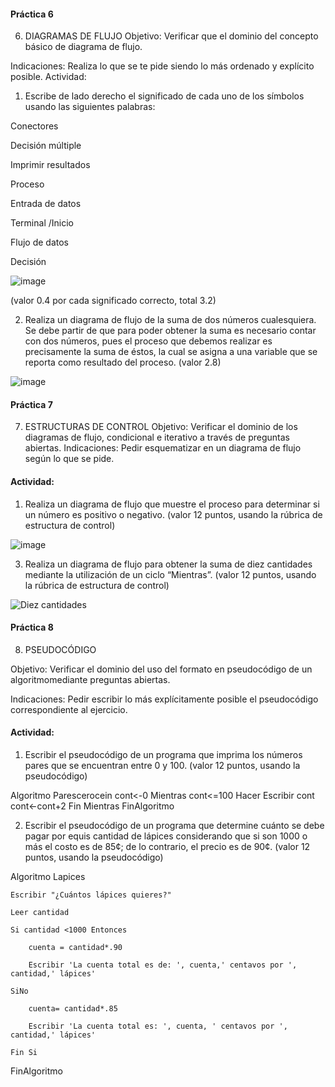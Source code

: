 #### Práctica 6
6. DIAGRAMAS DE FLUJO
Objetivo: Verificar que el dominio del concepto básico de diagrama de flujo.

Indicaciones: Realiza lo que se te pide siendo lo más ordenado y explícito posible.
Actividad:

  1. Escribe de lado derecho el significado de cada uno de los símbolos usando las
  siguientes palabras: 
  
  Conectores
  
  Decisión múltiple
  
  Imprimir resultados
  
  Proceso
  
  Entrada de datos
  
  Terminal /Inicio
  
  Flujo de datos
  
  Decisión
  
![image](https://user-images.githubusercontent.com/101203503/160164534-404bde24-0a09-41ec-a16c-8a022e6c6723.png)



  
  (valor 0.4 por cada significado correcto, total 3.2)
  
   2. Realiza un diagrama de flujo de la suma de dos números cualesquiera. Se debe partir de que para poder obtener la suma es necesario contar con dos números, pues el
    proceso que debemos realizar es precisamente la suma de éstos, la cual se asigna a una variable que se reporta como resultado del proceso. (valor 2.8)
    
  ![image](https://user-images.githubusercontent.com/101203503/160165996-0598a8cb-2e97-4b0a-844a-993fb423839f.png)

    
 #### Práctica 7
7. ESTRUCTURAS DE CONTROL
Objetivo: Verificar el dominio de los diagramas de flujo, condicional e iterativo a través de preguntas abiertas.
Indicaciones: Pedir esquematizar en un diagrama de flujo según lo que se pide.
#### Actividad:
  1. Realiza un diagrama de flujo que muestre el proceso para determinar si un número es positivo o negativo. (valor 12 puntos, usando la rúbrica de estructura de control)

![image](https://user-images.githubusercontent.com/101203503/160167859-7fc8afb1-476d-48a0-a7f1-f2fd8b3d41fb.png)


  3. Realiza un diagrama de flujo para obtener la suma de diez cantidades mediante la utilización de un ciclo “Mientras”. (valor 12 puntos, usando la rúbrica de estructura de
control)


![Diez cantidades](https://user-images.githubusercontent.com/101203503/160172028-cf982ecc-4b6c-4d3f-9541-a5adc2da1f47.png)



#### Práctica 8
8. PSEUDOCÓDIGO

Objetivo: Verificar el dominio del uso del formato en pseudocódigo de un algoritmomediante preguntas abiertas.

Indicaciones: Pedir escribir lo más explícitamente posible el pseudocódigo correspondiente al ejercicio.

#### Actividad:

  1. Escribir el pseudocódigo de un programa que imprima los números pares que se encuentran entre 0 y 100. (valor 12 puntos, usando la pseudocódigo)

Algoritmo Parescerocein
	cont<-0
	Mientras cont<=100 Hacer
		Escribir cont
		cont<-cont+2
	Fin Mientras
FinAlgoritmo


  2. Escribir el pseudocódigo de un programa que determine cuánto se debe pagar por equis cantidad de lápices considerando que si son 1000 o más el costo es de 85¢; de lo
contrario, el precio es de 90¢. (valor 12 puntos, usando la pseudocódigo)

Algoritmo Lapices

	Escribir "¿Cuántos lápices quieres?"
	
	Leer cantidad
	
	Si cantidad <1000 Entonces
	
		cuenta = cantidad*.90
		
		Escribir 'La cuenta total es de: ', cuenta,' centavos por ', cantidad,' lápices' 
	
	SiNo
		
		cuenta= cantidad*.85
		
		Escribir 'La cuenta total es: ', cuenta, ' centavos por ', cantidad,' lápices'
	
	Fin Si

FinAlgoritmo
